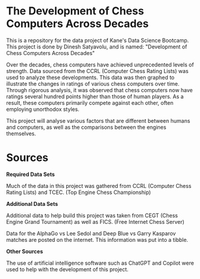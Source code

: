 # The Development of Chess Computers Across Decades
This is a repository for the data project of Kane's Data Science Bootcamp. This project is done by Dinesh Satyavolu, and is named: "Development of Chess Computers Across Decades"

Over the decades, chess computers have achieved unprecedented levels of strength. Data sourced from the CCRL (Computer Chess Rating Lists) was used to analyze these developments. This data was then graphed to illustrate the changes in ratings of various chess computers over time. Through rigorous analysis, it was observed that chess computers now have ratings several hundred points higher than those of human players. As a result, these computers primarily compete against each other, often employing unorthodox styles.

This project will analyse various factors that are different between humans and computers, as well as the comparisons between the engines themselves.

# Sources

**Required Data Sets**

Much of the data in this project was gathered from CCRL (Computer Chess Rating Lists) and TCEC. (Top Engine Chess Championship)

**Additional Data Sets**

Additional data to help build this project was taken from CEGT (Chess Engine Grand Tournament) as well as FICS. (Free Internet Chess Server)

Data for the AlphaGo vs Lee Sedol and Deep Blue vs Garry Kasparov matches are posted on the internet. This information was put into a tibble.

**Other Sources**

The use of artificial intelligence software such as ChatGPT and Copilot were used to help with the development of this project.
